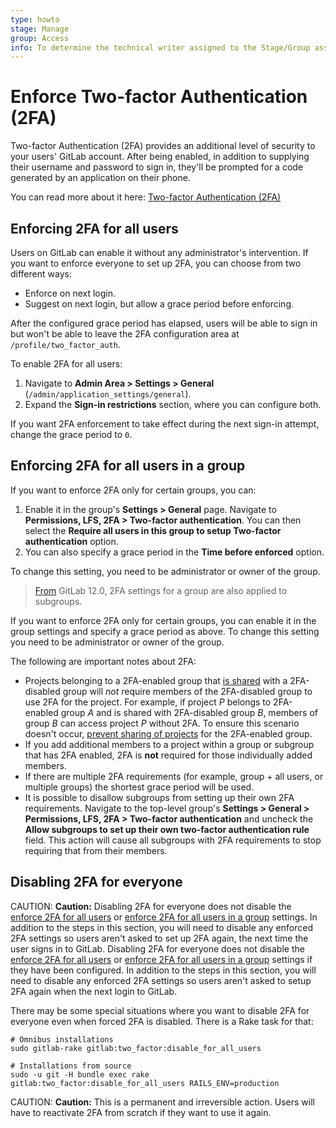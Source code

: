 ```yaml
---
type: howto
stage: Manage
group: Access
info: To determine the technical writer assigned to the Stage/Group associated with this page, see https://about.gitlab.com/handbook/engineering/ux/technical-writing/#assignments
---
```


# Enforce Two-factor Authentication (2FA)

Two-factor Authentication (2FA) provides an additional level of security to your
users' GitLab account. After being enabled, in addition to supplying their
username and password to sign in, they'll be prompted for a code generated by an
application on their phone.

You can read more about it here:
[Two-factor Authentication (2FA)](../user/profile/account/two_factor_authentication.md)

## Enforcing 2FA for all users

Users on GitLab can enable it without any administrator's intervention. If you
want to enforce everyone to set up 2FA, you can choose from two different ways:

- Enforce on next login.
- Suggest on next login, but allow a grace period before enforcing.

After the configured grace period has elapsed, users will be able to sign in but
won't be able to leave the 2FA configuration area at `/profile/two_factor_auth`.

To enable 2FA for all users:

1. Navigate to **Admin Area > Settings > General**
   (`/admin/application_settings/general`).
1. Expand the **Sign-in restrictions** section, where you can configure both.

If you want 2FA enforcement to take effect during the next sign-in attempt,
change the grace period to `0`.

## Enforcing 2FA for all users in a group

If you want to enforce 2FA only for certain groups, you can:

1. Enable it in the group's **Settings > General** page. Navigate to
   **Permissions, LFS, 2FA > Two-factor authentication**. You can then select
   the **Require all users in this group to setup Two-factor authentication**
   option.
1. You can also specify a grace period in the **Time before enforced** option.

To change this setting, you need to be administrator or owner of the group.

> [From](https://gitlab.com/gitlab-org/gitlab-foss/-/merge_requests/24965) GitLab 12.0, 2FA settings for a group are also applied to subgroups.

If you want to enforce 2FA only for certain groups, you can enable it in the
group settings and specify a grace period as above. To change this setting you
need to be administrator or owner of the group.

The following are important notes about 2FA:

- Projects belonging to a 2FA-enabled group that
  [is shared](../user/project/members/share_project_with_groups.md)
  with a 2FA-disabled group will *not* require members of the 2FA-disabled group to use
  2FA for the project. For example, if project *P* belongs to 2FA-enabled group *A* and
  is shared with 2FA-disabled group *B*, members of group *B* can access project *P*
  without 2FA. To ensure this scenario doesn't occur,
  [prevent sharing of projects](../user/group/index.md#share-with-group-lock)
  for the 2FA-enabled group.
- If you add additional members to a project within a group or subgroup that has
  2FA enabled, 2FA is **not** required for those individually added members.
- If there are multiple 2FA requirements (for example, group + all users, or multiple
  groups) the shortest grace period will be used.
- It is possible to disallow subgroups from setting up their own 2FA requirements.
  Navigate to the top-level group's **Settings > General > Permissions, LFS, 2FA > Two-factor authentication** and uncheck the **Allow subgroups to set up their own two-factor authentication rule** field. This action will cause all subgroups with 2FA requirements to stop requiring that from their members.

## Disabling 2FA for everyone

CAUTION: **Caution:**
Disabling 2FA for everyone does not disable the [enforce 2FA for all users](#enforcing-2fa-for-all-users)
or [enforce 2FA for all users in a group](#enforcing-2fa-for-all-users-in-a-group)
settings. In addition to the steps in this section, you will need to disable any enforced 2FA
settings so users aren't asked to set up 2FA again, the next time the user signs in to GitLab.
Disabling 2FA for everyone does not disable the [enforce 2FA for all users](#enforcing-2fa-for-all-users)
or [enforce 2FA for all users in a group](#enforcing-2fa-for-all-users-in-a-group)
settings if they have been configured. In addition to the steps in this section,
you will need to disable any enforced 2FA settings so users aren't asked to setup
2FA again when the next login to GitLab.

There may be some special situations where you want to disable 2FA for everyone
even when forced 2FA is disabled. There is a Rake task for that:

```shell
# Omnibus installations
sudo gitlab-rake gitlab:two_factor:disable_for_all_users

# Installations from source
sudo -u git -H bundle exec rake gitlab:two_factor:disable_for_all_users RAILS_ENV=production
```

CAUTION: **Caution:**
This is a permanent and irreversible action. Users will have to
reactivate 2FA from scratch if they want to use it again.

<!-- ## Troubleshooting

Include any troubleshooting steps that you can foresee. If you know beforehand what issues
one might have when setting this up, or when something is changed, or on upgrading, it's
important to describe those, too. Think of things that may go wrong and include them here.
This is important to minimize requests for support, and to avoid doc comments with
questions that you know someone might ask.

Each scenario can be a third-level heading, e.g. `### Getting error message X`.
If you have none to add when creating a doc, leave this section in place
but commented out to help encourage others to add to it in the future. -->

